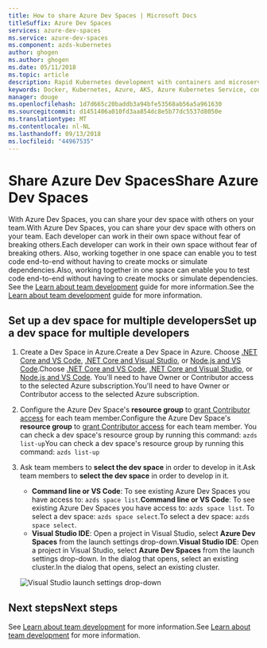 ```yaml
---
title: How to share Azure Dev Spaces | Microsoft Docs
titleSuffix: Azure Dev Spaces
services: azure-dev-spaces
ms.service: azure-dev-spaces
ms.component: azds-kubernetes
author: ghogen
ms.author: ghogen
ms.date: 05/11/2018
ms.topic: article
description: Rapid Kubernetes development with containers and microservices on Azure
keywords: Docker, Kubernetes, Azure, AKS, Azure Kubernetes Service, containers
manager: douge
ms.openlocfilehash: 1d7d665c20baddb3a94bfe53568ab56a5a961630
ms.sourcegitcommit: d1451406a010fd3aa854dc8e5b77dc5537d8050e
ms.translationtype: MT
ms.contentlocale: nl-NL
ms.lasthandoff: 09/13/2018
ms.locfileid: "44967535"
---
```

# <a name="share-azure-dev-spaces"></a><span data-ttu-id="f7734-104">Share Azure Dev Spaces</span><span class="sxs-lookup"><span data-stu-id="f7734-104">Share Azure Dev Spaces</span></span>

<span data-ttu-id="f7734-105">With Azure Dev Spaces, you can share your dev space with others on your team.</span><span class="sxs-lookup"><span data-stu-id="f7734-105">With Azure Dev Spaces, you can share your dev space with others on your team.</span></span> <span data-ttu-id="f7734-106">Each developer can work in their own space without fear of breaking others.</span><span class="sxs-lookup"><span data-stu-id="f7734-106">Each developer can work in their own space without fear of breaking others.</span></span> <span data-ttu-id="f7734-107">Also, working together in one space can enable you to test code end-to-end without having to create mocks or simulate dependencies.</span><span class="sxs-lookup"><span data-stu-id="f7734-107">Also, working together in one space can enable you to test code end-to-end without having to create mocks or simulate dependencies.</span></span> <span data-ttu-id="f7734-108">See the [Learn about team development](../team-development-nodejs.md) guide for more information.</span><span class="sxs-lookup"><span data-stu-id="f7734-108">See the [Learn about team development](../team-development-nodejs.md) guide for more information.</span></span>

## <a name="set-up-a-dev-space-for-multiple-developers"></a><span data-ttu-id="f7734-109">Set up a dev space for multiple developers</span><span class="sxs-lookup"><span data-stu-id="f7734-109">Set up a dev space for multiple developers</span></span>

1. <span data-ttu-id="f7734-110">Create a Dev Space in Azure.</span><span class="sxs-lookup"><span data-stu-id="f7734-110">Create a Dev Space in Azure.</span></span> <span data-ttu-id="f7734-111">Choose [.NET Core and VS Code](../get-started-netcore.md), [.NET Core and Visual Studio](../get-started-netcore-visualstudio.md), or [Node.js and VS Code](../get-started-nodejs.md).</span><span class="sxs-lookup"><span data-stu-id="f7734-111">Choose [.NET Core and VS Code](../get-started-netcore.md), [.NET Core and Visual Studio](../get-started-netcore-visualstudio.md), or [Node.js and VS Code](../get-started-nodejs.md).</span></span> <span data-ttu-id="f7734-112">You'll need to have Owner or Contributor access to the selected Azure subscription.</span><span class="sxs-lookup"><span data-stu-id="f7734-112">You'll need to have Owner or Contributor access to the selected Azure subscription.</span></span>
1. <span data-ttu-id="f7734-113">Configure the Azure Dev Space's **resource group** to [grant Contributor access](/azure/active-directory/role-based-access-control-configure) for each team member.</span><span class="sxs-lookup"><span data-stu-id="f7734-113">Configure the Azure Dev Space's **resource group** to [grant Contributor access](/azure/active-directory/role-based-access-control-configure) for each team member.</span></span> <span data-ttu-id="f7734-114">You can check a dev space's resource group by running this command: `azds list-up`</span><span class="sxs-lookup"><span data-stu-id="f7734-114">You can check a dev space's resource group by running this command: `azds list-up`</span></span>
1. <span data-ttu-id="f7734-115">Ask team members to **select the dev space** in order to develop in it.</span><span class="sxs-lookup"><span data-stu-id="f7734-115">Ask team members to **select the dev space** in order to develop in it.</span></span>
     * <span data-ttu-id="f7734-116">**Command line or VS Code**: To see existing Azure Dev Spaces you have access to: `azds space list`.</span><span class="sxs-lookup"><span data-stu-id="f7734-116">**Command line or VS Code**: To see existing Azure Dev Spaces you have access to: `azds space list`.</span></span> <span data-ttu-id="f7734-117">To select a dev space: `azds space select`.</span><span class="sxs-lookup"><span data-stu-id="f7734-117">To select a dev space: `azds space select`.</span></span>
     * <span data-ttu-id="f7734-118">**Visual Studio IDE**: Open a project in Visual Studio, select **Azure Dev Spaces** from the launch settings drop-down.</span><span class="sxs-lookup"><span data-stu-id="f7734-118">**Visual Studio IDE**: Open a project in Visual Studio, select **Azure Dev Spaces** from the launch settings drop-down.</span></span> <span data-ttu-id="f7734-119">In the dialog that opens, select an existing cluster.</span><span class="sxs-lookup"><span data-stu-id="f7734-119">In the dialog that opens, select an existing cluster.</span></span>

    ![Visual Studio launch settings drop-down](../media/get-started-netcore-visualstudio/LaunchSettings.png)

## <a name="next-steps"></a><span data-ttu-id="f7734-121">Next steps</span><span class="sxs-lookup"><span data-stu-id="f7734-121">Next steps</span></span>

<span data-ttu-id="f7734-122">See [Learn about team development](../team-development-nodejs.md) for more information.</span><span class="sxs-lookup"><span data-stu-id="f7734-122">See [Learn about team development](../team-development-nodejs.md) for more information.</span></span>
